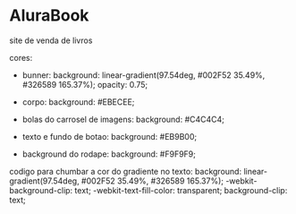 # AluraBook
 site de venda de livros

cores:

- bunner: 
background: linear-gradient(97.54deg, #002F52 35.49%, #326589 165.37%);
opacity: 0.75;

- corpo:
background: #EBECEE;

- bolas do carrosel de imagens:
background: #C4C4C4;

- texto e fundo de botao:
background: #EB9B00;

- background do rodape:
background: #F9F9F9;

codigo para chumbar a cor do gradiente no texto:
background: linear-gradient(97.54deg, #002F52 35.49%, #326589 165.37%);
-webkit-background-clip: text;
-webkit-text-fill-color: transparent;
background-clip: text;
